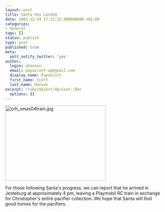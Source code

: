 ```yaml
---
layout: post
title: Santa Has Landed
date: 2003-12-24 17:12:23.000000000 +01:00
categories:
- General
tags: []
status: publish
type: post
published: true
meta:
  aktt_notify_twitter: 'yes'
author:
  login: shanson
  email: papascott-wp@gmail.com
  display_name: PapaScott
  first_name: Scott
  last_name: Hanson
excerpt: !ruby/object:Hpricot::Doc
  options: {}
---
```

<p><img alt="crh_xmas04train.jpg" src="https://www.papascott.de/wordpress/wp-content/uploads/2003/12/crh_xmas04train.jpg" width="320" height="240" border="0" /></p>
<p>For those following Santa's progress, we can report that he arrived in Jesteburg at approximately 4 pm, leaving a Playmobil RC train in exchange for Christopher's entire pacifier collection. We hope that Santa will find good homes for the pacifiers.</p>
